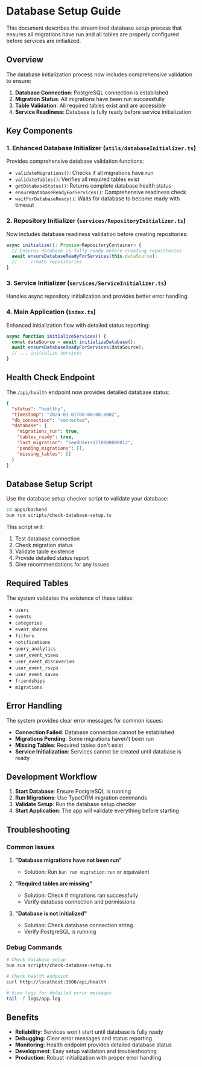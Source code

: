 # Database Setup Guide

This document describes the streamlined database setup process that ensures all migrations have run and all tables are properly configured before services are initialized.

## Overview

The database initialization process now includes comprehensive validation to ensure:

1. **Database Connection**: PostgreSQL connection is established
2. **Migration Status**: All migrations have been run successfully
3. **Table Validation**: All required tables exist and are accessible
4. **Service Readiness**: Database is fully ready before service initialization

## Key Components

### 1. Enhanced Database Initializer (`utils/databaseInitializer.ts`)

Provides comprehensive database validation functions:

- `validateMigrations()`: Checks if all migrations have run
- `validateTables()`: Verifies all required tables exist
- `getDatabaseStatus()`: Returns complete database health status
- `ensureDatabaseReadyForServices()`: Comprehensive readiness check
- `waitForDatabaseReady()`: Waits for database to become ready with timeout

### 2. Repository Initializer (`services/RepositoryInitializer.ts`)

Now includes database readiness validation before creating repositories:

```typescript
async initialize(): Promise<RepositoryContainer> {
  // Ensures database is fully ready before creating repositories
  await ensureDatabaseReadyForServices(this.dataSource);
  // ... create repositories
}
```

### 3. Service Initializer (`services/ServiceInitializer.ts`)

Handles async repository initialization and provides better error handling.

### 4. Main Application (`index.ts`)

Enhanced initialization flow with detailed status reporting:

```typescript
async function initializeServices() {
  const dataSource = await initializeDatabase();
  await ensureDatabaseReadyForServices(dataSource);
  // ... initialize services
}
```

## Health Check Endpoint

The `/api/health` endpoint now provides detailed database status:

```json
{
  "status": "healthy",
  "timestamp": "2024-01-01T00:00:00.000Z",
  "db_connection": "connected",
  "database": {
    "migrations_run": true,
    "tables_ready": true,
    "last_migration": "SeedUsers1710000000012",
    "pending_migrations": [],
    "missing_tables": []
  }
}
```

## Database Setup Script

Use the database setup checker script to validate your database:

```bash
cd apps/backend
bun run scripts/check-database-setup.ts
```

This script will:

1. Test database connection
2. Check migration status
3. Validate table existence
4. Provide detailed status report
5. Give recommendations for any issues

## Required Tables

The system validates the existence of these tables:

- `users`
- `events`
- `categories`
- `event_shares`
- `filters`
- `notifications`
- `query_analytics`
- `user_event_views`
- `user_event_discoveries`
- `user_event_rsvps`
- `user_event_saves`
- `friendships`
- `migrations`

## Error Handling

The system provides clear error messages for common issues:

- **Connection Failed**: Database connection cannot be established
- **Migrations Pending**: Some migrations haven't been run
- **Missing Tables**: Required tables don't exist
- **Service Initialization**: Services cannot be created until database is ready

## Development Workflow

1. **Start Database**: Ensure PostgreSQL is running
2. **Run Migrations**: Use TypeORM migration commands
3. **Validate Setup**: Run the database setup checker
4. **Start Application**: The app will validate everything before starting

## Troubleshooting

### Common Issues

1. **"Database migrations have not been run"**

   - Solution: Run `bun run migration:run` or equivalent

2. **"Required tables are missing"**

   - Solution: Check if migrations ran successfully
   - Verify database connection and permissions

3. **"Database is not initialized"**
   - Solution: Check database connection string
   - Verify PostgreSQL is running

### Debug Commands

```bash
# Check database setup
bun run scripts/check-database-setup.ts

# Check health endpoint
curl http://localhost:3000/api/health

# View logs for detailed error messages
tail -f logs/app.log
```

## Benefits

- **Reliability**: Services won't start until database is fully ready
- **Debugging**: Clear error messages and status reporting
- **Monitoring**: Health endpoint provides detailed database status
- **Development**: Easy setup validation and troubleshooting
- **Production**: Robust initialization with proper error handling

